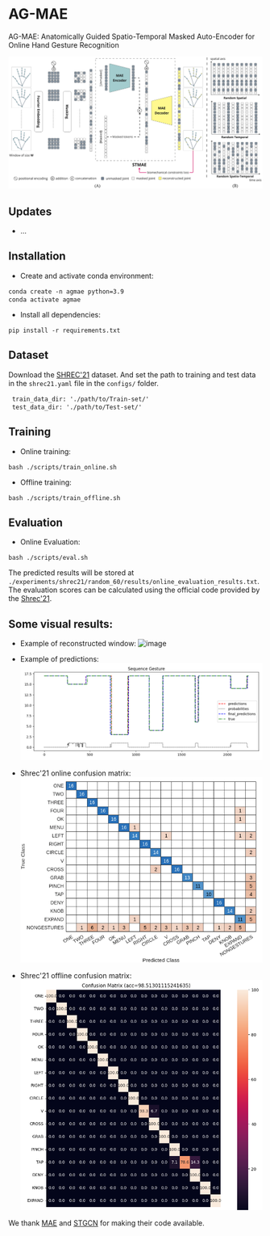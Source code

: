 # AG-MAE

AG-MAE: Anatomically Guided Spatio-Temporal Masked Auto-Encoder for Online Hand Gesture Recognition

![image](./assets/stmae-approach.jpg)

## **Updates**
- ...

  
## **Installation**
- Create and activate conda environment:
```
conda create -n agmae python=3.9
conda activate agmae
```
- Install all dependencies:
```
pip install -r requirements.txt
```
## **Dataset**
Download the [SHREC'21](https://univr-vips.github.io/Shrec21/) dataset. And set the path to training and test data in the `shrec21.yaml` file in the `configs/` folder.
```
 train_data_dir: './path/to/Train-set/'
 test_data_dir: './path/to/Test-set/'
```

## **Training**
- Online training:
```
bash ./scripts/train_online.sh
```

- Offline training:
```
bash ./scripts/train_offline.sh
```

## **Evaluation**
- Online Evaluation:
```
bash ./scripts/eval.sh
```
The predicted results will be stored at `./experiments/shrec21/random_60/results/online_evaluation_results.txt`. The evaluation scores can be calculated using the official code provided by the [Shrec'21](https://univr-vips.github.io/Shrec21/). 

## **Some visual results:**
- Example of reconstructed window:
![image](./assets/.png)


- Example of predictions:
![image](./assets/example_reconstructed_sequence.png)

- Shrec'21 online confusion matrix:
![image](./assets/shrec21_cm_online.png)

- Shrec'21 offline confusion matrix:
![image](./assets/shrec21_cm_offline.png)

We thank [MAE](https://github.com/facebookresearch/mae) and [STGCN](https://github.com/yysijie/st-gcn) for making their code available.
